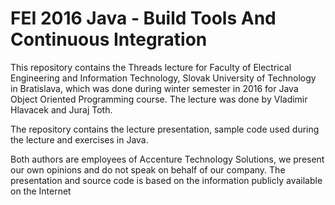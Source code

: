 # FEI 2016 Java - Build Tools And Continuous Integration
This repository contains the Threads lecture for Faculty of Electrical Engineering and Information Technology, Slovak University of Technology in Bratislava, which was done during winter semester in 2016 for Java Object Oriented Programming course. The lecture was done by Vladimir Hlavacek and Juraj Toth.

The repository contains the lecture presentation, sample code used during the lecture and exercises in Java.

Both authors are employees of Accenture Technology Solutions, we present our own opinions and do not speak on behalf of our company. The presentation and source code is based on the information publicly available on the Internet